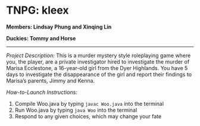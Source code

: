 # TNPG: kleex
**Members: Lindsay Phung and Xinqing Lin**

**Duckies: Tommy and Horse**


---

*Project Description:*
This is a murder mystery style roleplaying game where you,
the player, are a private investigator hired to investigate the murder of Marisa
Ecclestone, a 16-year-old girl from the Dyer Highlands. You have 5 days to
investigate the disappearance of the girl and report their findings to Marisa’s
parents, Jimmy and Kenna.

*How-to-Launch Instructions:*
1. Compile Woo.java by typing ```javac Woo.java``` into the terminal
2. Run Woo.java by typing ```java Woo``` into the terminal
3. Respond to any given choices, which may change your fate
